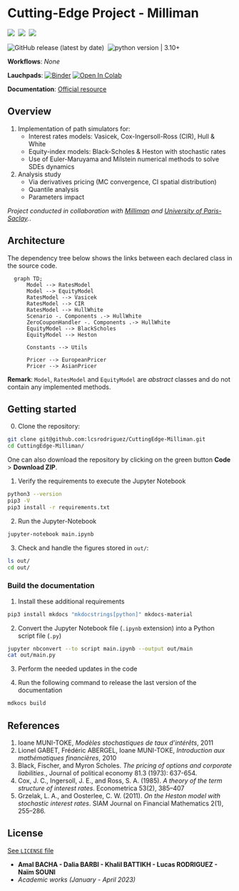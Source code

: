 # Cutting-Edge Project - Milliman

<img src="https://img.shields.io/static/v1?label=Range&message=Academic project&color=007bff"/>&nbsp;&nbsp;<img src="https://img.shields.io/static/v1?label=Languages&message=Python&color=ff0000"/>&nbsp;&nbsp;<img src="https://img.shields.io/static/v1?label=Restriction&message=YES&color=26c601"/>

![GitHub release (latest by date)](https://img.shields.io/github/v/release/lcsrodriguez/CuttingEdge-Milliman)  &nbsp;![python version | 3.10+](https://img.shields.io/badge/python%20version-3.10+-magenta)

**Workflows**: *None*

**Lauchpads**: [![Binder](https://mybinder.org/badge_logo.svg)](https://mybinder.org/v2/gh/lcsrodriguez/CuttingEdge-Milliman/main) [![Open In Colab](https://colab.research.google.com/assets/colab-badge.svg)](https://colab.research.google.com/github/lcsrodriguez/CuttingEdge-Milliman)

**Documentation**: [Official resource](https://rodrigul.iiens.net/cutting-edge/)

## Overview

1. Implementation of path simulators for:
    - Interest rates models: Vasicek, Cox-Ingersoll-Ross (CIR), Hull & White
    - Equity-index models: Black-Scholes & Heston with stochastic rates
    - Use of Euler-Maruyama and Milstein numerical methods to solve SDEs dynamics
2. Analysis study
    - Via derivatives pricing (MC convergence, CI spatial distribution)
    - Quantile analysis
    - Parameters impact

*Project conducted in collaboration with [Milliman](https://www.milliman.com/en/) and [University of Paris-Saclay](https://www.universite-paris-saclay.fr/).*.


## Architecture

The dependency tree below shows the links between each declared class in the source code.

```mermaid
  graph TD;
      Model --> RatesModel
      Model --> EquityModel
      RatesModel --> Vasicek
      RatesModel --> CIR
      RatesModel --> HullWhite
      Scenario -. Components .-> HullWhite
      ZeroCouponHandler -. Components .-> HullWhite
      EquityModel --> BlackScholes
      EquityModel --> Heston

      Constants --> Utils

      Pricer --> EuropeanPricer
      Pricer --> AsianPricer
```

**Remark**: `Model`, `RatesModel` and `EquityModel` are *abstract* classes and do not contain any implemented methods.

## Getting started

0. Clone the repository:
```bash
git clone git@github.com:lcsrodriguez/CuttingEdge-Milliman.git
cd CuttingEdge-Milliman/
```

One can also download the repository by clicking on the green button **Code** > **Download ZIP**.

1. Verify the requirements to execute the Jupyter Notebook
```bash
python3 --version
pip3 -V
pip3 install -r requirements.txt
```

2. Run the Jupyter-Notebook 
```bash
jupyter-notebook main.ipynb
```

3. Check and handle the figures stored in `out/`:
```bash
ls out/
cd out/
```

### Build the documentation

1. Install these additional requirements
```bash
pip3 install mkdocs "mkdocstrings[python]" mkdocs-material
```

2. Convert the Jupyter Notebook file (`.ipynb` extension) into a Python script file (`.py`)
```bash
jupyter nbconvert --to script main.ipynb --output out/main
cat out/main.py
```

3. Perform the needed updates in the code

4. Run the following command to release the last version of the documentation 
```bash
mdkocs build
```

## References

1. Ioane MUNI-TOKE, *Modèles stochastiques de taux d’intérêts*, 2011
2. Lionel GABET, Frédéric ABERGEL, Ioane MUNI-TOKE, *Introduction aux mathématiques financières*, 2010
3. Black, Fischer, and Myron Scholes. *The pricing of options and corporate liabilities.*, Journal of political economy 81.3 (1973): 637-654.
4. Cox, J. C., Ingersoll, J. E., and Ross, S. A. (1985). *A theory of the term structure of interest rates*. Econometrica 53(2), 385–407
5. Grzelak, L. A., and Oosterlee, C. W. (2011). *On the Heston model with stochastic interest rates*. SIAM Journal on Financial Mathematics 2(1), 255–286.

## License

[See `LICENSE` file](LICENSE)
- **Amal BACHA - Dalia BARBI - Khalil BATTIKH - Lucas RODRIGUEZ - Naïm SOUNI**
- *Academic works (January - April 2023)*